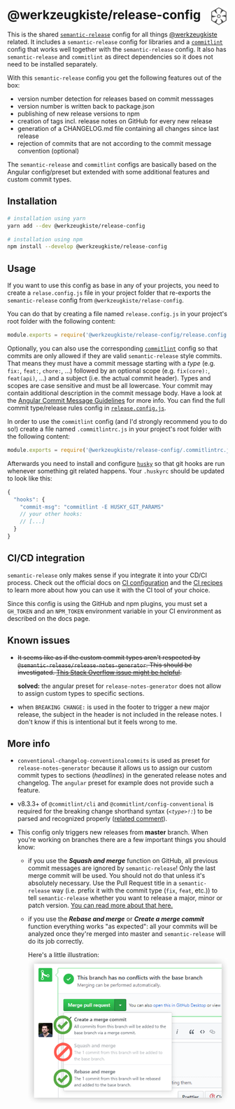# @werkzeugkiste/release-config <img src="https://raw.githubusercontent.com/werkzeugkiste/release-config/master/semantic-release.svg?sanitize=true" height="40" align="right">

This is the shared [`semantic-release`](https://semantic-release.gitbook.io/) config for all things [@werkzeugkiste](https://www.github.com/werkzeugkiste) related. It includes a `semantic-release` config for libraries and a [`commitlint`](https://commitlint.js.org/) config that works well together with the `semantic-release` config. It also has `semantic-release` and `commitlint` as direct dependencies so it does not need to be installed separately.

With this `semantic-release` config you get the following features out of the box:

- version number detection for releases based on commit messsages
- version number is written back to package.json
- publishing of new release versions to npm
- creation of tags incl. release notes on GitHub for every new release
- generation of a CHANGELOG.md file containing all changes since last release
- rejection of commits that are not according to the commit message convention (optional)

The `semantic-release` and `commitlint` configs are basically based on the Angular config/preset but extended with some additional features and custom commit types.

## Installation

```sh
# installation using yarn
yarn add --dev @werkzeugkiste/release-config
```

```sh
# installation using npm
npm install --develop @werkzeugkiste/release-config
```

## Usage

If you want to use this config as base in any of your projects, you need to create a `relase.config.js` file in your project folder that re-exports the `semantic-release` config from `@werkzeugkiste/relase-config`.

You can do that by creating a file named `release.config.js` in your project's root folder with the following content:

```js
module.exports = require('@werkzeugkiste/release-config/release.config.js');
```

Optionally, you can also use the corresponding [`commitlint`](https://commitlint.js.org/) config so that commits are only allowed if they are valid `semantic-release` style commits. That means they must have a commit message starting with a _type_ (e.g. `fix:`, `feat:`, `chore:`, ...) followed by an optional scope (e.g. `fix(core):`, `feat(api)`, ...) and a subject (i.e. the actual commit header). Types and scopes are case sensitive and must be all lowercase. Your commit may contain additional description in the commit message body. Have a look at the [Angular Commit Message Guidelines](https://github.com/angular/angular/blob/master/CONTRIBUTING.md#-commit-message-guidelines) for more info. You can find the full commit type/release rules config in [`release.config.js`](./release.config.js).

In order to use the `commitlint` config (and I'd strongly recommend you to do so!) create a file named `.commitlintrc.js` in your project's root folder with the following content:

```js
module.exports = require('@werkzeugkiste/release-config/.commitlintrc.js');
```

Afterwards you need to install and configure [`husky`](https://github.com/typicode/husky) so that git hooks are run whenever something git related happens. Your `.huskyrc` should be updated to look like this:

```js
{
  "hooks": {
    "commit-msg": "commitlint -E HUSKY_GIT_PARAMS"
    // your other hooks:
    // [...]
  }
}
```

## CI/CD integration

`semantic-release` only makes sense if you integrate it into your CD/CI process. Check out the official docs on [CI configuration](https://semantic-release.gitbook.io/semantic-release/usage/ci-configuration) and the [CI recipes](https://semantic-release.gitbook.io/semantic-release/recipes/recipes#ci-configurations) to learn more about how you can use it with the CI tool of your choice.

Since this config is using the GitHub and npm plugins, you must set a `GH_TOKEN` and an `NPM_TOKEN` environment variable in your CI environment as described on the docs page.

## Known issues

- ~~It seems like as if the custom commit types aren't respected by `@semantic-release/release-notes-generator`. This should be investigated. [This Stack Overflow issue might be helpful](https://stackoverflow.com/a/59094119/705377).~~

  **solved:** the angular preset for `release-notes-generator` does not allow to assign custom types to specific sections.

- when `BREAKING CHANGE:` is used in the footer to trigger a new major release, the subject in the header is not included in the release notes. I don't know if this is intentional but it feels wrong to me.

## More info

- `conventional-changelog-conventionalcommits` is used as preset for `release-notes-generator` because it allows us to assign our custom commit types to sections (_headlines_) in the generated release notes and changelog. The `angular` preset for example does not provide such a feature.
- v8.3.3+ of `@commitlint/cli` and `@commitlint/config-conventional` is required for the breaking change shorthand syntax (_`<type>!:`_) to be parsed and recognized properly ([related comment](https://github.com/conventional-changelog/commitlint/issues/658#issuecomment-545172808)).
- This config only triggers new releases from **master** branch. When you're working on branches there are a few important things you should know:

  - if you use the **_Squash and merge_** function on GitHub, all previous commit messages are ignored by `semantic-release`! Only the last merge commit will be used. You should not do that unless it's absolutely necessary. Use the Pull Request title in a `semantic-release` way (i.e. prefix it with the commit type (`fix`, `feat`, etc.)) to tell `semantic-release` whether you want to release a major, minor or patch version. [You can read more about that here.](https://github.com/semantic-release/semantic-release/blob/master/docs/support/troubleshooting.md#squashed-commits-are-ignored-by-semantic-release)

  - if you use the **_Rebase and merge_** or **_Create a merge commit_** function everything works "as expected": all your commits will be analyzed once they're merged into master and `semantic-release` will do its job correctly.

    Here's a little illustration:<br/>
    ![](howto-pr.png)
